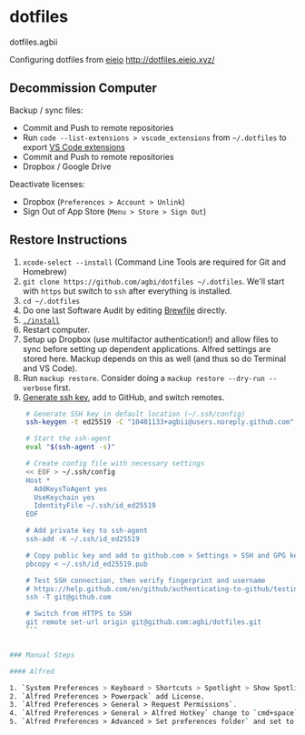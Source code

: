 # dotfiles
dotfiles.agbii

Configuring dotfiles
from [eieio](http://github.com/eieioxyz/dotfiles_macos)
http://dotfiles.eieio.xyz/



## Decommission Computer
Backup / sync files: 
- Commit and Push to remote repositories
- Run `code --list-extensions > vscode_extensions` from `~/.dotfiles` to export [VS Code extensions](vscode_extensions)
- Commit and Push to remote repositories
- Dropbox / Google Drive

Deactivate licenses:
- Dropbox (`Preferences > Account > Unlink`)
- Sign Out of App Store (`Menu > Store > Sign Out`)

## Restore Instructions

1. `xcode-select --install` (Command Line Tools are required for Git and Homebrew)
2. `git clone https://github.com/agbi/dotfiles ~/.dotfiles`. We'll start with `https` but switch to `ssh` after everything is installed.
3. `cd ~/.dotfiles`
4. Do one last Software Audit by editing [Brewfile](Brewfile) directly.
5. [`./install`](install)
6. Restart computer.
7. Setup up Dropbox (use multifactor authentication!) and allow files to sync before setting up dependent applications. Alfred settings are stored here. Mackup depends on this as well (and thus so do Terminal and VS Code).
8. Run `mackup restore`. Consider doing a `mackup restore --dry-run --verbose` first.
9. [Generate ssh key](https://help.github.com/en/github/authenticating-to-github/connecting-to-github-with-ssh), add to GitHub, and switch remotes.

```zsh
    # Generate SSH key in default location (~/.ssh/config)
    ssh-keygen -t ed25519 -C "10401133+agbii@users.noreply.github.com"

    # Start the ssh-agent
    eval "$(ssh-agent -s)"

    # Create config file with necessary settings
    << EOF > ~/.ssh/config
    Host *
      AddKeysToAgent yes
      UseKeychain yes
      IdentityFile ~/.ssh/id_ed25519
    EOF

    # Add private key to ssh-agent 
    ssh-add -K ~/.ssh/id_ed25519

    # Copy public key and add to github.com > Settings > SSH and GPG keys
    pbcopy < ~/.ssh/id_ed25519.pub

    # Test SSH connection, then verify fingerprint and username
    # https://help.github.com/en/github/authenticating-to-github/testing-your-ssh-connection
    ssh -T git@github.com

    # Switch from HTTPS to SSH
    git remote set-url origin git@github.com:agbi/dotfiles.git
    ```


### Manual Steps

#### Alfred

1. `System Preferences > Keyboard > Shortcuts > Spotlight > Show Spotlight search (cmd+space)` uncheck.
2. `Alfred Preferences > Powerpack` add License.
3. `Alfred Preferences > General > Request Permissions`.
4. `Alfred Preferences > General > Alfred Hotkey` change to `cmd+space`.
5. `Alfred Preferences > Advanced > Set preferences folder` and set to `~/Dropbox/dotfiles/Alfred`.
